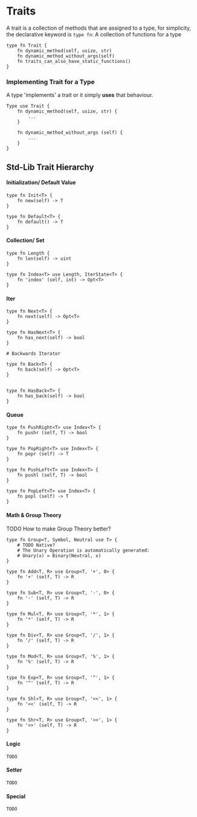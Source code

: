 # Traits

A trait is a collection of methods that are assigned to a type, for simplicity, the declarative keyword is `type fn`: A collection of functions for a type

```
type fn Trait {
    fn dynamic_method(self, usize, str)
    fn dynamic_method_without_args(self)
    fn traits_can_also_have_static_functions()
}
```

### Implementing Trait for a Type

A type 'implements' a trait or it simply **uses** that behaviour.

```
Type use Trait {
    fn dynamic_method(self, usize, str) {
        ...
    }
    
    fn dynamic_method_without_args (self) {
        ...
    }
}
```

## Std-Lib Trait Hierarchy

#### Initialization/ Default Value

```
type fn Init<T> {
    fn new(self) -> T
}

type fn Default<T> {
    fn default() -> T
}
```

#### Collection/ Set

```
type fn Length {
    fn len(self) -> uint
}

type fn Index<T> use Length, IterState<T> {
    fn 'index' (self, int) -> Opt<T>
}
```

#### Iter

```
type fn Next<T> {
    fn next(self) -> Opt<T>
}

type fn HasNext<T> {
    fn has_next(self) -> bool
}

# Backwards Iterator

type fn Back<T> {
    fn back(self) -> Opt<T>
}


type fn HasBack<T> {
    fn has_back(self) -> bool
}
```

#### Queue

```
type fn PushRight<T> use Index<T> {
    fn pushr (self, T) -> bool
}

type fn PopRight<T> use Index<T> {
    fn popr (self) -> T
}

type fn PushLeft<T> use Index<T> {
    fn pushl (self, T) -> bool
}

type fn PopLeft<T> use Index<T> {
    fn popl (self) -> T
}
```

#### Math & Group Theory

TODO How to make Group Theory better?

```
type fn Group<T, Symbol, Neutral use T> {
    # TODO Native?
    # The Unary Operation is automatically generated:
    # Unary(x) = Binary(Neutral, x)
}

type fn Add<T, R> use Group<T, '+', 0> {
    fn '+' (self, T) -> R
}

type fn Sub<T, R> use Group<T, '-', 0> {
    fn '-' (self, T) -> R
}

type fn Mul<T, R> use Group<T, '*', 1> {
    fn '*' (self, T) -> R
}

type fn Div<T, R> use Group<T, '/', 1> {
    fn '/' (self, T) -> R
}

type fn Mod<T, R> use Group<T, '%', 1> {
    fn '%' (self, T) -> R
}

type fn Exp<T, R> use Group<T, '^', 1> {
    fn '^' (self, T) -> R
}

type fn Shl<T, R> use Group<T, '<<', 1> {
    fn '<<' (self, T) -> R
}

type fn Shr<T, R> use Group<T, '>>', 1> {
    fn '>>' (self, T) -> R
}
```

#### Logic

```
TODO
```

#### Setter

```
TODO
```

#### Special

```
TODO
```
